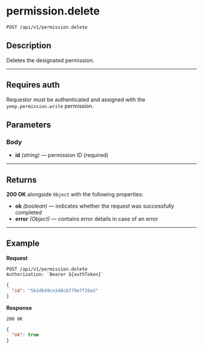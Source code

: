 # permission.delete

`POST /api/v1/permission.delete`

## Description

Deletes the designated permission.

***

## Requires auth

Requestor must be authenticated and assigned with the `yeep.permission.write` permission.

## Parameters

### Body

- **id** _(string)_ — permission ID (required)

***

## Returns

**200 OK** alongside `Object` with the following properties:

- **ok** _(boolean)_ — indicates whether the request was successfully completed
- **error** _(Object)_ — contains error details in case of an error

***

## Example

**Request**

```
POST /api/v1/permission.delete
Authorization: `Bearer ${authToken}`
```

``` json
{
  "id": "5b2d649ce248cb779e7f26e2"
}
```

**Response**

`200 OK`

``` json
{
  "ok": true
}
```
